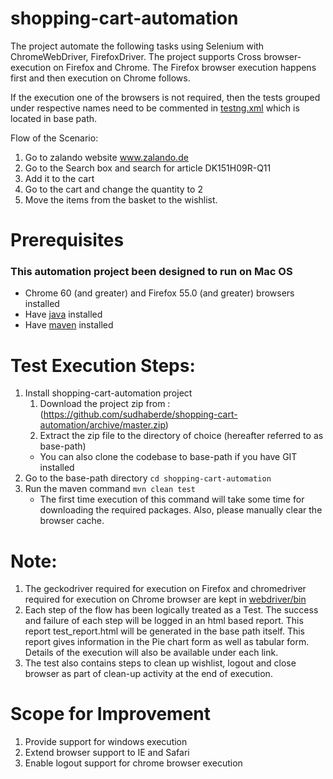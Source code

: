 # shopping-cart-automation
The project automate the following tasks using Selenium with ChromeWebDriver, FirefoxDriver. The project supports Cross browser-execution on Firefox and Chrome. The Firefox browser execution happens first and then execution on Chrome follows.
   
If the execution one of the browsers is not required, then the tests grouped under respective names need to be commented in [testng.xml](testng.xml) which is located in base path.

Flow of the Scenario:
1. Go to zalando website www.zalando.de
2. Go to the Search box and search for article DK151H09R-Q11
3. Add it to the cart
4. Go to the cart and change the quantity to 2
5. Move the items from the basket to the wishlist.

# Prerequisites 
### This automation project been designed to run on Mac OS ###
* Chrome 60 (and greater) and Firefox 55.0 (and greater) browsers installed
* Have [java](http://www.oracle.com/technetwork/java/javase/downloads/index.html) installed
* Have [maven](http://maven.apache.org/) installed

# Test Execution Steps:
1. Install shopping-cart-automation project
	1. Download the project zip from :(https://github.com/sudhaberde/shopping-cart-automation/archive/master.zip)
	2. Extract the zip file to the directory of choice (hereafter referred to as base-path)
	* You can also clone the codebase to base-path if you have GIT installed
2. Go to the base-path directory 
	`cd shopping-cart-automation`
3. Run the maven command 
	`mvn clean test`
	* The first time execution of this command will take some time for downloading the required packages. Also, please manually clear the browser cache.

# Note:
1. The geckodriver required for execution on Firefox and chromedriver required for execution on Chrome browser are kept in [webdriver/bin](webdriver/bin)
2. Each step of the flow has been logically treated as a Test. The success and failure of each step will be logged in an html based report. This report test_report.html will be generated in the base path itself. This report gives information in the Pie chart form as well as tabular form. Details of the execution will also be available under each link.
3. The test also contains steps to clean up wishlist, logout and close browser as part of clean-up activity at the end of execution.

# Scope for Improvement
1. Provide support for windows execution
2. Extend browser support to IE and Safari
3. Enable logout support for chrome browser execution